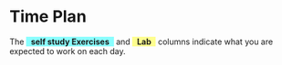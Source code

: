 # Time Plan
The  <span style="background-color: #00ffff75; display: inline-block; padding: 0 8px; font-weight: bold;">self study Exercises</span> and <span style="background-color: #ffff0070; display: inline-block; padding: 0 8px; font-weight: bold;">Lab</span> columns indicate what you are expected to work on each day. 

<TimePlan
	:startDate='new Date(2023, 9, 23)'
	:columns='[
		{key: "t", name: "Lecture", color: "#ffa5009c"},
		{key: "e", name: "Exercises", color: "#00ffff75"},
		{key: "l", name: "Due lab work", color: "#ffff0070"},
		{key: "g", name: "Lab session", color: "#80008082"},
		// {key: "i", name: "Important", color: "#ff000094"},
	]'
	:rows='[
		// 1
		{t:"First Lecture" , e: "Exercise 0"}, // M
		{e: "Exercise 0", g: "Group 3"},       // Tu
		{e: "Exercise 1", g: "Group 1, 2, 4"},       // W
		{e: "Exercise 1"},
		{e: "Exercise 1"},
		{},
		{},
		// 2
		{l: "Lab 1"}, // M
		{l: "Lab 1", g: "Group 1, 2, 3, 4"}, //Tu
		{l: "Lab 1"}, //W
		{e: "Exercise 2", t: "Q&A" },
		{e: "Exercise 2"},
		{},
		{},
		// 3
		{l: "Lab 1"}, // M
		{l: "Lab 1", g: "Group 1, 2, 3, 4"}, //Tu
		{l: "Lab 1"}, //W
		{e: "Exercise 2", t: "Q&A" },
		{e: "Exercise 2"},
		{},
		{},
		// 4
		{l: "Lab 1"}, // M
		{l: "Lab 1", g: "Group 1, 2, 3"}, //Tu
		{l: "Lab 1"}, //W
		{e: "Exercise 2", g: "Group 4", t: "Q&A" },
		{e: "Exercise 2"},
		{},
		{},
		// 5
		{l: "Lab 1"}, // M
		{l: "Lab 1", g: "Group 1, 2, 3, 4"}, //Tu
		{l: "Lab 1"}, //W
		{e: "Exercise 2", t: "Q&A" },
		{e: "Exercise 2"},
		{},
		{},
		// 6
		{l: "Lab 1", g: "Group 4"}, // M
		{l: "Lab 1", g: "Group 1, 2, 3"}, //Tu
		{l: "Lab 1"}, //W
		{e: "Exercise 2", t: "Q&A" },
		{e: "Exercise 2"},
		{},
		{},
		// 7
		{l: "Lab 1"}, // M
		{l: "Lab 1", g: "Group 1, 2, 3, 4"}, //Tu
		{l: "Lab 1"}, //W
		{e: "Exercise 2", t: "Q&A" },
		{e: "Exercise 2"},
		{},
		{},
		// 8
		{},
		{},
		{},
		{t: "Written Exam"},
		{},
		{},
		{},
	]'
/>

<!-- There will also be an extra lab session in the first half of January where you can come and present your labs to a teacher (more details will be announced later). In addition to that, the course also includes two re-exam periods (not shown in the table above). -->